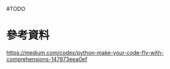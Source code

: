 #TODO 


# 參考資料

https://medium.com/codex/python-make-your-code-fly-with-comprehensions-147873eea0ef